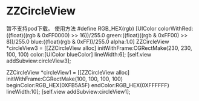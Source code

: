 # ZZCircleView
暂不支持pod下载。
使用方法
#define RGB_HEX(rgb) [UIColor colorWithRed:((float)((rgb & 0xFF0000) >> 16))/255.0 green:((float)((rgb & 0xFF00) >> 8))/255.0 blue:((float)(rgb & 0xFF))/255.0 alpha:1.0]
  ZZCircleView *circleView3 = [[ZZCircleView alloc] initWithFrame:CGRectMake(230, 230, 100, 100)
                                                              color:[UIColor blueColor]
                                                          lineWidth:6];
  [self.view addSubview:circleView3];
    
  ZZCircleView *circleView1 = [[ZZCircleView alloc] initWithFrame:CGRectMake(100, 100, 100, 100)
                                                        beginColor:RGB_HEX(0XFB5A5F)
                                                          endColor:RGB_HEX(0XFFFFFF)
                                                         lineWidth:10];
    [self.view addSubview:circleView1];
    
